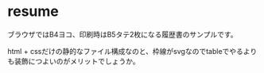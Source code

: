# resume
ブラウザではB4ヨコ、印刷時はB5タテ2枚になる履歴書のサンプルです。

html + cssだけの静的なファイル構成なのと、枠線がsvgなのでtableでやるよりも装飾につよいのがメリットでしょうか。
